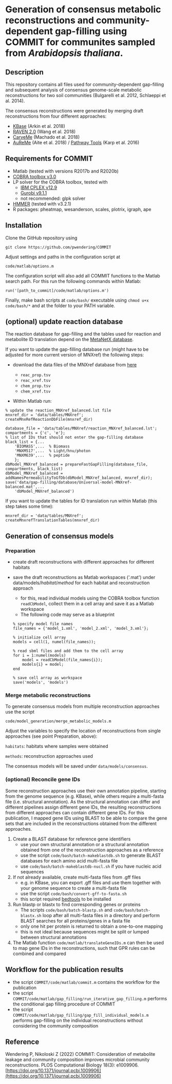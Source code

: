 # Generation of consensus metabolic reconstructions and community-dependent gap-filling using COMMIT for communites sampled from _Arabidopsis thaliana_.

## Description
This repository contains all files used for community-dependent gap-filling and subsequent analysis
of consensus genome-scale metabolic reconstructions for two soil communities (Bulgarelli et al. 2012, Schlaeppi et al. 2014).

The consensus reconstructions were generated by merging draft reconstructions from four different approaches:
- [KBase](https://www.kbase.us/) (Arkin et al. 2018)
- [RAVEN 2.0](https://github.com/SysBioChalmers/RAVEN) (Wang et al. 2018)
- [CarveMe](https://github.com/cdanielmachado/carveme) (Machado et al. 2018)
- [AuReMe](http://aureme.genouest.org/) (Aite et al. 2018) / [Pathway Tools](http://pathwaytools.com/) (Karp et al. 2016)

## Requirements for COMMIT
- Matlab (tested with versions R2017b and R2020b)
- [COBRA toolbox v3.0](https://github.com/opencobra/cobratoolbox)
- LP solver for the COBRA toolbox, tested with 
  - [IBM CPLEX v12.9](https://www.ibm.com/analytics/cplex-optimizer)
  - [Gurobi v9.1.1](https://www.gurobi.com/downloads/gurobi-software/)
  - not recommended: glpk solver
- [HMMER](http://hmmer.org/download.html) (tested with v3.2.1)
- R packages: pheatmap, wesanderson, scales, plotrix, igraph, ape

## Installation
Clone the GitHub repository using

```
git clone https://github.com/pwendering/COMMIT
```

Adjust settings and paths in the configuration script at

```
code/matlab/options.m
```
The configuration script will also add all COMMIT functions to the Matlab search path. For this run the following commands within Matlab:
```
run('[path_to_commit]/code/matlab/options.m')
```

Finally, make  bash scripts at `code/bash/` executable using `chmod u+x code/bash/*` and at the folder to your PATH variable.

## (optional) update reaction database
The reaction database for gap-filling and the tables used for reaction and metabolite ID translation depend on the [MetaNetX database](https://www.metanetx.org/mnxdoc/mnxref.html).

If you want to update the gap-filling database run (might have to be adjusted for more current version of MNXref) the following steps:
* download the data files of the MNXref database from [here](https://www.metanetx.org/mnxdoc/mnxref.html)
	- `reac_prop.tsv`
	- `reac_xref.tsv`
	- `chem_prop.tsv`
	- `chem_xref.tsv`

* Within Matlab run:
```
% update the reaction_MNXref_balanced.lst file
mnxref_dir = 'data/tables/MNXref';
createMnxRefReactionDbFile(mnxref_dir)

database_file = 'data/tables/MNXref/reaction_MNXref_balanced.lst';
compartments = {'c', 'e'};
% list of IDs that should not enter the gap-filling database
black_list = {...
	'BIOMASS',...  % Biomass
    'MNXM517',...  % Light/hnu/photon
    'MNXM639',...  % peptide
    };
dbModel_MNXref_balanced = prepareFastGapFilling(database_file, compartments, black_list)
dbModel_MNXref_balanced = addNamesPermeabilityToGfDb(dbModel_MNXref_balanced, mnxref_dir);
save('data/gap-filling/database/Universal-model-MNXref-balanced.mat',...
    'dbModel_MNXref_balanced')
```

If you want to update the tables for ID translation run within Matlab (this step takes some time):
```
mnxref_dir = 'data/tables/MNXref';
createMnxrefTranslationTables(mnxref_dir)
```


## Generation of consensus models

### Preparation
* create draft reconstructions with different approaches for different habitats
* save the draft reconstructions as Matlab workspaces ('.mat') under data/models/_habitat_/_method_ for each habitat and reconstruction approach
	- for this, read individual models using the COBRA toolbox function `readCbModel`, collect them in a cell array and save it as a Matlab workspace
	- The following code may serve as a blueprint
	
	```
	% specify model file names
	file_names = {'model_1.xml', 'model_2.xml', 'model_3.xml'};
	
	% initialize cell array
	models = cell(1, numel(file_names));
	
	% read sbml files and add them to the cell array
	for i = 1:numel(models)
		model = readCbModel(file_names{i});
		models{i} = model;
	end
	
	% save cell array as workspace
	save('models', 'models')
	
	```

### Merge metabolic reconstructions
To generate consensus models from multiple reconstruction approaches use the script
```
code/model_generation/merge_metabolic_models.m
```

Adjust the variables to specify the location of reconstructions from single approaches (see point Preparation, above):

`habitats`: habitats where samples were obtained

`methods`: reconstruction approaches used

The consensus models will be saved under `data/models/consensus`.


### (optional) Reconcile gene IDs
Some reconstruction approaches use their own annotation pipeline, starting from the genome sequence (e.g. KBase), while others require a multi-fasta file (i.e. structural annotation). As the structural annotation can differ and different pipelines assign different gene IDs, the resulting reconstructions from different approaches can contain different gene IDs. For this publication, I mapped gene IDs using BLAST to be able to compare the gene sets that are included in the reconstructions obtained from the different approaches.
1. Create a BLAST database for reference gene identifiers
	- use your own structural annotation or a structural annotation obtained from one of the reconstruction approaches as a reference
	- use the script `code/bash/batch-makeblastdb.sh` to generate BLAST databases for each amino acid multi-fasta file
	- use `code/bash/batch-makeblastdb-nucl.sh` if you have nucleic acid sequences
2. If not already available, create multi-fasta files from .gff files
	- e.g. in KBase, you can export .gff files and use them together with your genome sequence to create a multi-fasta file
	- use the script `code/bash/convert-gff-to-fasta.sh`
	- this script required [bedtools](https://bedtools.readthedocs.io/en/latest/) to be installed
3. Run blastp or blastx to find corresponding genes or proteins
	- The scripts `code/bash/batch-blastp.sh` and `code/bash/batch-blastx.sh` loop after all multi-fasta files in a directory and perform BLAST searches for all proteins/genes in a fasta file
	- only one hit per protein is returned to obtain a one-to-one mapping
	- this is not ideal because sequences might be split or lumped between structural annotations
4. The Matlab function `code/matlab/translateGeneIDs.m` can then be used to map gene IDs in the reconstructions, such that GPR rules can be combined and compared

## Workflow for the publication results
- the script `COMMIT/code/matlab/commit.m` contains the workflow for the publication
- the script `COMMIT/code/matlab/gap_filling/run_iterative_gap_filling.m` performs the conditional gap filling procedure of COMMIT
- the script `COMMIT/code/matlab/gap_filling/gap_fill_individual_models.m` performs gap-filling on the individual reconstructions without considering the community composition

## Reference
Wendering P, Nikoloski Z (2022) COMMIT: Consideration of metabolite leakage and community composition improves microbial community reconstructions. PLOS Computational Biology 18(3): e1009906. [https://doi.org/10.1371/journal.pcbi.1009906](https://doi.org/10.1371/journal.pcbi.1009906)
